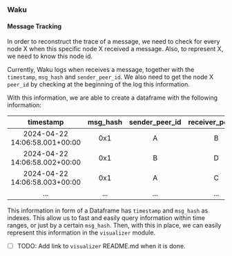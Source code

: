 ### Waku

#### Message Tracking

In order to reconstruct the trace of a message, we need to check for every node X when this specific
node X received a message. Also, to represent X, we need to know this node id.

Currently, Waku logs when receives a message, together with the `timestamp`, `msg_hash` and `sender_peer_id`.
We also need to get the node X `peer_id` by checking at the beginning of the log this information.

With this information, we are able to create a dataframe with the following information:

|         **timestamp**         | **msg_hash** | sender_peer_id | receiver_peer_id |
|:-----------------------------:|:------------:|:--------------:|:----------------:|
| 2024-04-22 14:06:58.001+00:00 |     0x1      |       A        |        B         |
| 2024-04-22 14:06:58.002+00:00 |     0x1      |       B        |        D         |
| 2024-04-22 14:06:58.003+00:00 |     0x1      |       A        |        C         |
|              ...              |     ...      |      ...       |       ...        |

This information in form of a Dataframe has `timestamp` and `msg_hash` as indexes. This allow us to
fast and easily query information within time ranges, or just by a certain `msg_hash`. Then, with 
this in place, we can easily represent this information in the `visualizer` module.

- [ ] TODO: Add link to `visualizer` README.md when it is done.
